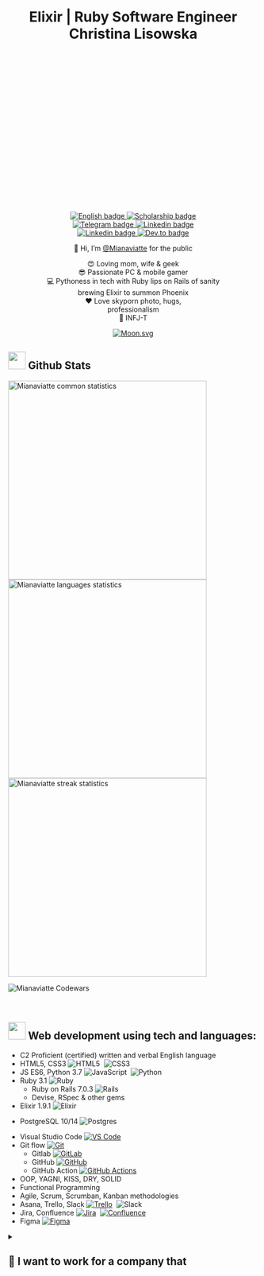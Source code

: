 <div align="center">
  <h1 style="width:100%;height:10%;text-align:center;position:relative;top:40%;">Elixir | Ruby Software Engineer Christina Lisowska</h1>

   <a href="https://www.efset.org/cert/VWBiQP">
  <img src="https://img.shields.io/static/v1?label=C2 Proficient&message=English&labelColor=f54251&color=333940" alt="English badge">
 </a>  

 <a href="https://courses.prometheus.org.ua:18090/downloads/f9e2ab53332444ab8c973350029e5ccf/Certificate.pdf">
  <img src="https://img.shields.io/static/v1?label=Ruby web app development&message=Scholarship&labelColor=f54251&color=333940" alt="Scholarship badge">
 </a>  

<br />

 <a href="https://t.me/Mianaviatte/">
  <img src="https://img.shields.io/static/v1?label=Chat via Telegram&message=Mianaviatte&labelColor=333940&logo=telegram&logoColor=white&color=229ED9" alt="Telegram badge">
 </a>  
  
 <a href="https://www.linkedin.com/in/mianaviatte/">
  <img src ="https://img.shields.io/badge/-Christina_Lisowska-blue?style=plastic&logo=Linkedin&logoColor=white&link=https://www.linkedin.com/in/mianaviatte/" alt="Linkedin badge"/>
 </a>

<br />

 <a href="https://exercism.org/profiles/Mianaviatte">
  <img src ="https://img.shields.io/badge/-Exercism_Elixir, Ruby_&_JS-purple?style=plastic&logo=exercism&logoColor=white&link=https://exercism.org/profiles/Mianaviatte" alt="Linkedin badge"/>
 </a>



 <a href="https://dev.to/mianaviatte">
  <img src ="https://img.shields.io/badge/-Dev.to_Mianaviatte-purple?style=plastic&logo=dev.to&logoColor=white&link=https://dev.to/mianaviatte" alt="Dev.to badge"/>
 </a>
 
    
  👋 Hi, I’m [@Mianaviatte](https://www.instagram.com/mianaviatte/) for the public  
     
  😍 Loving mom, wife & geek  
  😎 Passionate PC & mobile gamer  
  💻 Pythoness in tech with Ruby lips on Rails of sanity  
  brewing Elixir to summon Phoenix  
  ❤️ Love skyporn photo, hugs,  
  professionalism  
  🙏 INFJ-T  

<!-- real time moon -->
[![Moon.svg](https://moon-svg.minung.dev/moon.svg?theme=ray)](https://moon-svg.minung.dev)  
 
 </div>
  
  
<!--- GitHub stats -->
<h2><img src="https://media.giphy.com/media/iY8CRBdQXODJSCERIr/giphy.gif" width="35"> Github Stats</h2>

<picture>
  <source
    srcset="https://github-readme-stats.vercel.app/api?username=Mianaviatte&show_icons=true&theme=dark&hide_border=false&line_height=20"
    media="(prefers-color-scheme: dark)"
  />
  <source
    srcset="https://github-readme-stats.vercel.app/api?username=Mianaviatte&show_icons=true&hide_border=false&line_height=20"
    media="(prefers-color-scheme: light), (prefers-color-scheme: no-preference)"
  />
  <img width="400" src="https://github-readme-stats.vercel.app/api?username=Mianaviatte&show_icons=true&hide_border=false&line_height=20" alt="Mianaviatte common statistics"/>
</picture>

<img width="400" src="https://github-readme-stats.anuraghazra1.vercel.app/api/top-langs/?username=Mianaviatte&show_icons=true&locale=en&theme=dark&hide_border=false&no-bg=true&no-frame=true&langs_count=10&include_all_commits=true&count_private=true" alt="Mianaviatte languages statistics"/>

<img width="400" src="https://github-readme-streak-stats.herokuapp.com/?user=Mianaviatte&theme=dark&hide_border=false"  alt="Mianaviatte streak statistics"/> 

![Mianaviatte Codewars](https://www.codewars.com/users/Mianaviatte/badges/large)  

  <br />
  
<!--- Languauges -->
<h2><img src="https://media.giphy.com/media/hu9xj9UtxpoY3oytsh/giphy.gif" width="35"> Web development using tech and languages:</h2>

* C2 Proficient (certified) written and verbal English language
* HTML5, CSS3 ![HTML5](https://img.shields.io/badge/html5-%23E34F26.svg?style=plastic&logo=html5&logoColor=white)&nbsp; ![CSS3](https://img.shields.io/badge/css3-%231572B6.svg?style=plastic&logo=css3&logoColor=white)&nbsp;  
* JS ES6, Python 3.7 ![JavaScript](https://img.shields.io/badge/javascript-%23323330.svg?style=plastic&logo=javascript&logoColor=%23F7DF1E)&nbsp; ![Python](https://img.shields.io/badge/python-3670A0?style=plastic&logo=python&logoColor=ffdd54)&nbsp;  
* Ruby 3.1 ![Ruby](https://img.shields.io/badge/ruby-%23CC342D.svg?style=plastic&logo=ruby&logoColor=white)&nbsp;    
  * Ruby on Rails 7.0.3  ![Rails](https://img.shields.io/badge/rails-%23CC0000.svg?style=plastic&logo=ruby-on-rails&logoColor=white)&nbsp;  
  * Devise, RSpec & other gems  
* Elixir 1.9.1 ![Elixir](https://img.shields.io/badge/elixir-%234B275F.svg?style=plastic&logo=elixir&logoColor=white)&nbsp; 
<!-- * Erlang / OTP 22 ![Erlang](https://img.shields.io/badge/Erlang-white.svg?style=plastic&logo=erlang&logoColor=a90533)&nbsp;  -->
<!-- * Phoenix 1.7.2   -->
* PostgreSQL 10/14 ![Postgres](https://img.shields.io/badge/postgres-%23316192.svg?style=plastic&logo=postgresql&logoColor=white)&nbsp;  
<!-- * MongoDB Atlas ![MongoDB](https://img.shields.io/badge/MongoDB-%234ea94b.svg?style=plastic&logo=mongodb&logoColor=white)&nbsp;   -->
* Visual Studio Code  [![VS Code](https://img.shields.io/badge/-VS%20Code-007ACC?style=plastic&logo=visual-studio-code)](https://code.visualstudio.com)&nbsp;
* Git flow  [![Git](https://img.shields.io/badge/-Git-black?style=plastic&logo=git)](https://git-scm.com)&nbsp;
  * Gitlab  [![GitLab](https://img.shields.io/badge/gitlab-%23181717.svg?style=plastic&logo=gitlab)](https://about.gitlab.com)&nbsp;
  * GitHub  [![GitHub](https://img.shields.io/badge/-GitHub-181717?style=plastic&logo=github)](https://github.com)&nbsp;  
  * GitHub Action   [![GitHub Actions](https://img.shields.io/badge/github%20actions-%232671E5.svg?style=plastic&logo=githubactions&logoColor=white)](https://docs.github.com/en/actions)&nbsp;  
* OOP, YAGNI, KISS, DRY, SOLID  
* Functional Programming  
* Agile, Scrum, Scrumban, Kanban methodologies  
* Asana, Trello, Slack [![Trello](https://img.shields.io/badge/Trello-%23026AA7.svg?style=plastic&logo=Trello)](https://trello.com/tour)&nbsp; ![Slack](https://img.shields.io/badge/Slack-4A154B?style=plastic&logo=slack&logoColor=white)&nbsp;  
* Jira, Confluence [![Jira](https://img.shields.io/badge/jira-%230A0FFF.svg?style=plastic&logo=jira)](https://www.atlassian.com/software/jira)&nbsp; [![Confluence](https://img.shields.io/badge/confluence-%230A0FFF.svg?style=plastic&logo=confluence)](https://www.atlassian.com/software/confluence)
  &nbsp;  
* Figma [![Figma](https://img.shields.io/badge/figma-%23F24E1E.svg?style=plastic&logo=figma&logoColor=white)](https://www.figma.com/)&nbsp;  
  
    
<details>  
 <summary><h2>🤝 I want to work for a company that</h2></summary>  
  
* allows collaborating and get things done together 🙏 Of course, I may be self-sufficient easily and not bothering anyone
* lets me apply my persistence, love for structure and empathy for people 🥰    
</details>  
  
  
<!---
Mianaviatte/Mianaviatte is a ✨ special ✨ repository because its `README.md` (this file) appears on your GitHub profile.
You can click the Preview link to take a look at your changes.
--->
